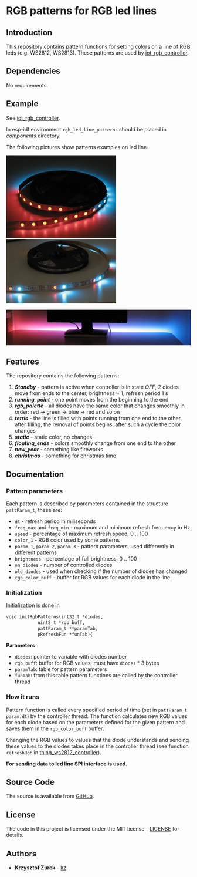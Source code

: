 # RGB patterns for RGB led lines

## Introduction

This repository contains pattern functions for setting colors on a line of RGB leds (e.g. WS2812, WS2813). These patterns are used by [iot_rgb_controller](https://github.com/KrzysztofZurek1973/iot_rgb_controller).

## Dependencies

No requirements.

## Example

See [iot_rgb_controller](https://github.com/KrzysztofZurek1973/iot_rgb_controller).

In esp-idf environment `rgb_led_line_patterns` should be placed in _components_ directory.

The following pictures show patterns examples on led line.

![photo_1](p1.png) ![photo_2](p2.png)

![photo_3](p3.png)

## Features

The repository contains the following patterns:

1. **_Standby_** - pattern is active when controller is in state _OFF_, 2 diodes move from ends to the center, brightness = 1, refresh period 1 s
2. **_running_point_** - one point moves from the beginning to the end
3. **_rgb_palette_** - all diodes have the same color that changes smoothly in order: red -> green -> blue -> red and so on
4. **_tetris_** - the line is filled with points running from one end to the other, after filling, the removal of points begins, after such a cycle the color changes
5. **_static_** - static color, no changes
6. **_floating_ends_** - colors smoothly change from one end to the other
7. **_new_year_** - something like fireworks
8. **_christmas_** - something for christmas time

## Documentation

### Pattern parameters

Each pattern is described by parameters contained in the structure `pattParam_t`, these are:

- `dt` - refresh period in miliseconds
- `freq_max` and `freq_min` - maximum and minimum refresh frequency in Hz
- `speed` - percentage of maximum refresh speed, 0 .. 100
- `color_1` - RGB color used by some patterns
- `param_1`, `param_2`, `param_3` - pattern parameters, used differently in different patterns
- `brightness` - percentage of full brightness, 0 .. 100
- `on_diodes` - number of controlled diodes
- `old_diodes` - used when checking if the number of diodes has changed 
- `rgb_color_buff` - buffer for RGB values for each diode in the line

### Initialization

Initialization is done in

```
void initRgbPatterns(int32_t *diodes,
			uint8_t *rgb_buff,
			pattParam_t **paramTab,
			pRefreshFun *funTab){ 
```

**Parameters**

- `diodes`: pointer to variable with diodes number
- `rgb_buff`: buffer for RGB values, must have `diodes` * 3 bytes
- `paramTab`: table for pattern parameters
- `funTab`: from this table pattern functions are called by the controller thread

### How it runs

Pattern function is called every specified period of time (set in `pattParam_t param.dt`) by the controller thread. The function calculates new RGB values for each diode based on the parameters defined for the given pattern and saves them in the `rgb_color_buff` buffer.

Changing the RGB values to values that the diode understands and sending these values to the diodes takes place in the controller thread (see function `refreshRgb` in [thing_ws2812_controller](https://github.com/KrzysztofZurek1973/iot_components/tree/master/thing_ws2812_controller)).

**For sending data to led line SPI interface is used.**

## Source Code

The source is available from [GitHub](https://github.com/KrzysztofZurek1973/RGB_led_line_patterns).

## License

The code in this project is licensed under the MIT license - [LICENSE](https://github.com/KrzysztofZurek1973/RGB_led_line_patterns/blob/master/LICENSE) for details.

## Authors

* **Krzysztof Zurek** - [kz](https://github.com/KrzysztofZurek1973)


